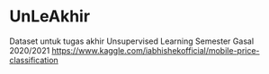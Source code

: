 # UnLeAkhir

Dataset untuk tugas akhir Unsupervised Learning Semester Gasal 2020/2021
https://www.kaggle.com/iabhishekofficial/mobile-price-classification
